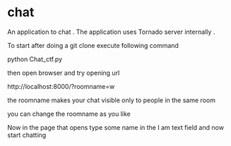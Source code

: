 chat
====

An application to chat . 
The application uses Tornado server internally .


To start after doing a git clone
execute following command

python Chat_ctf.py

then open browser and try opening url 

http://localhost:8000/?roomname=w

the roomname makes your chat visible only to people in the same room 

you can change the roomname as you like

Now in the page that opens type some name in the I am text field and now start chatting 






